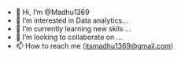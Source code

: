 - 👋 Hi, I’m @Madhu1369
- 👀 I’m interested in Data analytics...
- 🌱 I’m currently learning new skils ...
- 💞️ I’m looking to collaborate on ...
- 📫 How to reach me (itsmadhu1369@gmail.com)

<!---
Madhu1369/Madhu1369 is a ✨ special ✨ repository because its `README.md` (this file) appears on your GitHub profile.
You can click the Preview link to take a look at your changes.
--->
